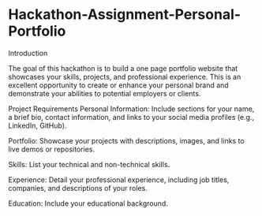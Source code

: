 # Hackathon-Assignment-Personal-Portfolio
Introduction

The goal of this hackathon is to build a one page portfolio website that showcases your skills, projects, and professional experience. This is an excellent opportunity to create or enhance your personal brand and demonstrate your abilities to potential employers or clients.

Project Requirements
Personal Information:
Include sections for your name, a brief bio, contact information, and links to your social media profiles (e.g., LinkedIn, GitHub).

Portfolio:
Showcase your projects with descriptions, images, and links to live demos or repositories.

Skills:
List your technical and non-technical skills.

Experience:
Detail your professional experience, including job titles, companies, and descriptions of your roles.

Education:
Include your educational background.